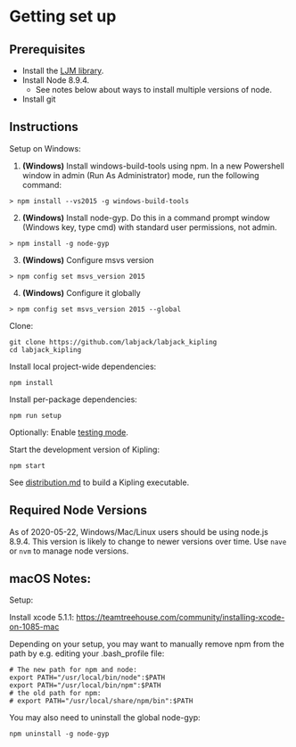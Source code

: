# Getting set up

## Prerequisites

 - Install the [LJM library](https://labjack.com/support/software/installers/ljm).
 - Install Node 8.9.4.
     - See notes below about ways to install multiple versions of node.
 - Install git


## Instructions

Setup on Windows:

1. **(Windows)** Install windows-build-tools using npm.  In a new Powershell window in admin (Run As Administrator) mode, run the following command:

```
> npm install --vs2015 -g windows-build-tools
```

2. **(Windows)** Install node-gyp.  Do this in a command prompt window (Windows key, type cmd) with standard user permissions, not admin.

```
> npm install -g node-gyp
```

3. **(Windows)** Configure msvs version

```
> npm config set msvs_version 2015
```

4. **(Windows)** Configure it globally

```
> npm config set msvs_version 2015 --global
```

Clone:

```
git clone https://github.com/labjack/labjack_kipling
cd labjack_kipling
```

Install local project-wide dependencies:

```
npm install
```

Install per-package dependencies:

```
npm run setup
```

Optionally: Enable [testing mode](https://github.com/labjack/labjack_kipling/blob/master/README.md#test-mode).

Start the development version of Kipling:

```
npm start
```

See [distribution.md](distribution.md) to build a Kipling executable.


## Required Node Versions
As of 2020-05-22, Windows/Mac/Linux users should be using node.js 8.9.4. This version is likely to change to newer versions over time. Use `nave` or `nvm` to manage node versions.


## macOS Notes:

Setup:

Install xcode 5.1.1:
https://teamtreehouse.com/community/installing-xcode-on-1085-mac

Depending on your setup, you may want to manually remove npm from the path by e.g. editing your .bash_profile file:

```
# The new path for npm and node:
export PATH="/usr/local/bin/node":$PATH
export PATH="/usr/local/bin/npm":$PATH
# the old path for npm:
# export PATH="/usr/local/share/npm/bin":$PATH
```

You may also need to uninstall the global node-gyp:

```
npm uninstall -g node-gyp
```

